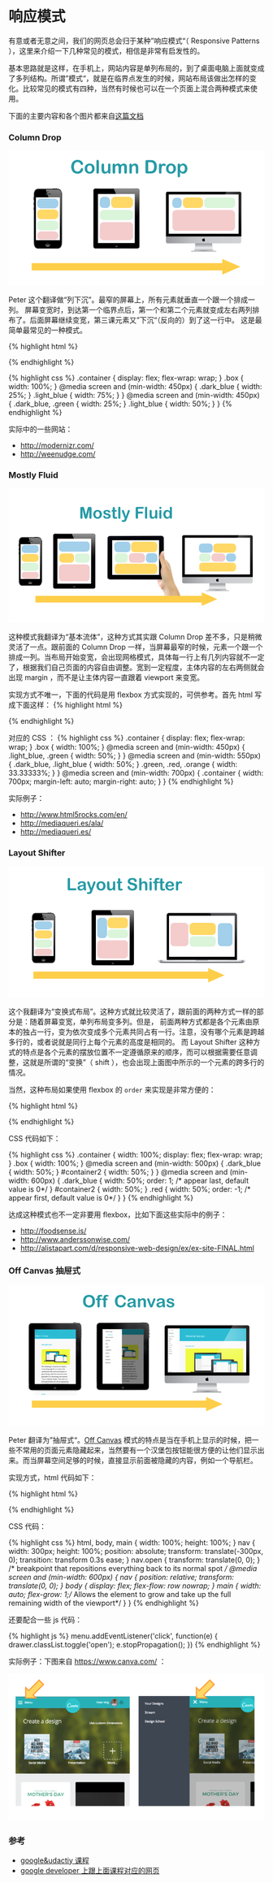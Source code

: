 # 响应模式

有意或者无意之间，我们的网页总会归于某种”响应模式“（ Responsive Patterns ），这里来介绍一下几种常见的模式，相信是非常有启发性的。

基本思路就是这样，在手机上，网站内容是单列布局的，到了桌面电脑上面就变成了多列结构。所谓”模式“，就是在临界点发生的时候，网站布局该做出怎样的变化。比较常见的模式有四种，当然有时候也可以在一个页面上混合两种模式来使用。

下面的主要内容和各个图片都来自[这篇文档](https://github.com/santhoshvai/Responsive-Web-Design-Fundamentals/wiki/4-Common-Responsive-patterns)

### Column Drop

![](images/pattern/column_drop.png)

Peter 这个翻译做“列下沉”。最窄的屏幕上，所有元素就垂直一个跟一个排成一列。 屏幕变宽时，到达第一个临界点后，第一个和第二个元素就变成左右两列排布了。后面屏幕继续变宽，第三课元素又”下沉“（反向的）到了这一行中。
这是最简单最常见的一种模式。


{% highlight html %}
<div class="container">
  <div class="box dark_blue"></div>
  <div class="box light_blue"></div>
  <div class="box green"></div>
</div>
{% endhighlight %}

{% highlight css %}
.container {
    display: flex;
    flex-wrap: wrap;
}
.box {
    width: 100%;
}
@media screen and (min-width: 450px) {
    .dark_blue {
        width: 25%;
    }
    .light_blue {
        width: 75%;
    }
}
@media screen and (min-width: 450px) {
    .dark_blue,
    .green {
        width: 25%;
    }
    .light_blue {
        width: 50%;
    }
}
{% endhighlight %}

实际中的一些网站：

- <http://modernizr.com/>
- <http://weenudge.com/>

### Mostly Fluid

<!-- 文字内容就参考 https://www.udacity.com/course/viewer#!/c-ud893/l-3561069759/m-3484798853 -->
<!-- 给出一个实际中采用这种方案的例子 -->

![](images/pattern/mostly_fluid.png)

这种模式我翻译为“基本流体”，这种方式其实跟 Column Drop 差不多，只是稍微灵活了一点。跟前面的 Column Drop 一样，当屏幕最窄的时候，元素一个跟一个排成一列。当布局开始变宽，会出现网格模式，具体每一行上有几列内容就不一定了，根据我们自己页面的内容自由调整。宽到一定程度，主体内容的左右两侧就会出现 margin ，而不是让主体内容一直跟着 viewport 来变宽。

实现方式不唯一，下面的代码是用 flexbox 方式实现的，可供参考。首先 html 写成下面这样：
{% highlight html %}
<div class="container">
  <div class="box dark_blue"></div>
  <div class="box light_blue"></div>
  <div class="box green"></div>
  <div class="box red"></div>
  <div class="box orange"></div>
</div>
{% endhighlight %}

对应的 CSS ：
{% highlight css %}
.container {
    display: flex;
    flex-wrap: wrap;
}
.box {
    width: 100%;
}
@media screen and (min-width: 450px) {
    .light_blue,
    .green {
        width: 50%;
    }
}
@media screen and (min-width: 550px) {
    .dark_blue,
    .light_blue {
        width: 50%;
    }
    .green,
    .red,
    .orange {
        width: 33.33333%;
    }
}
@media screen and (min-width: 700px) {
    .container {
        width: 700px;
        margin-left: auto;
        margin-right: auto;
    }
}
{% endhighlight %}

实际例子：

- <http://www.html5rocks.com/en/>
- <http://mediaqueri.es/ala/>
- <http://mediaqueri.es/>


### Layout Shifter

![](images/pattern/layout_shifter.png)

这个我翻译为“变换式布局”。这种方式就比较灵活了，跟前面的两种方式一样的部分是：随着屏幕变宽，单列布局变多列。但是，
前面两种方式都是各个元素由原本的独占一行，变为依次变成多个元素共同占有一行。注意，没有哪个元素是跨越多行的，或者说就是同行上每个元素的高度是相同的。 而 Layout Shifter 这种方式的特点是各个元素的摆放位置不一定遵循原来的顺序，而可以根据需要任意调整，这就是所谓的“变换”（ shift ），也会出现上面图中所示的一个元素的跨多行的情况。

当然，这种布局如果使用 flexbox 的 `order` 来实现是非常方便的：

{% highlight html %}
<div class="container">
  <div class="box dark_blue"></div>
  <div class="container" id="container2">
    <div class="box light_blue"></div>
    <div class="box green"></div>
  </div>
  <div class="box red"></div>
</div>
{% endhighlight %}

CSS 代码如下：

{% highlight css %}
.container {
    width: 100%;
    display: flex;
    flex-wrap: wrap;
}
.box {
    width: 100%;
}
@media screen and (min-width: 500px) {
    .dark_blue {
        width: 50%;
    }
    #container2 {
        width: 50%;
    }
}
@media screen and (min-width: 600px) {
    .dark_blue {
        width: 50%;
        order: 1; /* appear last, default value is 0*/
    }
    #container2 {
        width: 50%;
    }
    .red {
        width: 50%;
        order: -1; /* appear first, default value is 0*/
    }
}
{% endhighlight %}

达成这种模式也不一定非要用 flexbox，比如下面这些实际中的例子：

- <http://foodsense.is/>
- <http://www.anderssonwise.com/>
- <http://alistapart.com/d/responsive-web-design/ex/ex-site-FINAL.html>


### Off Canvas 抽屉式

![](images/pattern/off_canvas.png)

Peter 翻译为”抽屉式“。[Off Canvas](https://www.udacity.com/course/viewer#!/c-ud893/l-3561069759/m-3530719305) 模式的特点是当在手机上显示的时候，把一些不常用的页面元素隐藏起来，当然要有一个汉堡包按钮能很方便的让他们显示出来。而当屏幕空间足够的时候，直接显示前面被隐藏的内容，例如一个导航栏。

实现方式，html 代码如下：

{% highlight html %}
<nav id="drawer" class="dark_blue">
</nav>
<main class="light_blue">
</main>
{% endhighlight %}

CSS 代码：

{% highlight css %}
html,
body,
main {
    width: 100%;
    height: 100%;
}
nav {
    width: 300px;
    height: 100%;
    position: absolute;
    transform: translate(-300px, 0);
    transition: transform 0.3s ease;
}
nav.open {
    transform: translate(0, 0);
}
/* breakpoint that repositions everything back to its normal spot */
@media screen and (min-width: 600px) {
    nav {
        position: relative;
        transform: translate(0, 0);
    }
    body {
        display: flex;
        flex-flow: row nowrap;
    }
    main {
        width: auto;
        flex-grow: 1;/* Allows the element to grow and take up the full remaining width of the viewport*/
    }
}
{% endhighlight %}

还要配合一些 js 代码：

{% highlight js %}
menu.addEventListener('click', function(e) {
    drawer.classList.toggle('open');
    e.stopPropagation();
})
{% endhighlight %}

实际例子：下图来自 <https://www.canva.com/> ：

![](images/pattern/hamburger.png)


### 参考

- [google&udactiy 课程](https://www.udacity.com/course/viewer#!/c-ud893/l-3561069759/e-3529819408/m-3571808936)
- [google developer 上跟上面课程对应的网页](https://developers.google.com/web/fundamentals/layouts/rwd-patterns/mostly-fluid?hl=en)

<!-- http://teamtreehouse.com/library/responsive-layouts
 -->
